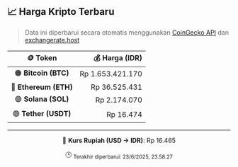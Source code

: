 

<!-- HARGA_KRIPTO -->
## 📈 Harga Kripto Terbaru

> Data ini diperbarui secara otomatis menggunakan [CoinGecko API](https://www.coingecko.com/) dan [exchangerate.host](https://exchangerate.host/)

<div align="center">

| 🪙 Token | 💰 Harga (IDR) |
|:------:|---------------:|
| 🟠 **Bitcoin (BTC)**   | Rp 1.653.421.170 |
| 🔵 **Ethereum (ETH)**  | Rp 36.525.431 |
| 🟣 **Solana (SOL)**    | Rp 2.174.070 |
| 🟢 **Tether (USDT)**   | Rp 16.474 |

---

💱 **Kurs Rupiah (USD → IDR)**: Rp 16.465

🕒 <sub>Terakhir diperbarui: 23/6/2025, 23.58.27</sub>

</div>
<!-- /HARGA_KRIPTO -->